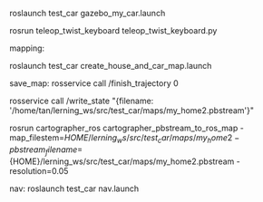 roslaunch test_car gazebo_my_car.launch                

rosrun teleop_twist_keyboard teleop_twist_keyboard.py

mapping:

roslaunch test_car create_house_and_car_map.launch

save_map:
rosservice call /finish_trajectory 0

rosservice call /write_state "{filename: '/home/tan/lerning_ws/src/test_car/maps/my_home2.pbstream'}"

rosrun cartographer_ros cartographer_pbstream_to_ros_map -map_filestem=${HOME}/lerning_ws/src/test_car/maps/my_home2 -pbstream_filename=${HOME}/lerning_ws/src/test_car/maps/my_home2.pbstream -resolution=0.05


nav:
roslaunch test_car nav.launch 
